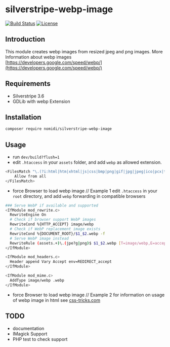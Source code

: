 # silverstripe-webp-image

[![Build Status](https://travis-ci.org/nomidi/silverstripe-webp-image.svg?branch=master)](https://travis-ci.org/nomidi/silverstripe-webp-image)
[![License](https://poser.pugx.org/nomidi/silverstripe-webp-image/license)](https://packagist.org/packages/nomidi/silverstripe-webp-image)


## Introduction

This module creates webp images from resized jpeg and png images. More Information about webp images [https://developers.google.com/speed/webp/](https://developers.google.com/speed/webp/)

## Requirements

- Silverstripe 3.6
- GDLib with webp Extension

## Installation

```sh
composer require nomidi/silverstripe-webp-image
```

## Usage

- run `dev/build?flush=1`
- edit `.htaccess` in your `assets` folder, and add `webp` as allowed extension.

```sh
<FilesMatch "\.(?i:html|htm|xhtml|js|css|bmp|png|gif|jpg|jpeg|ico|pcx|tif|tiff|au|mid|midi|mpa|mp3|ogg|m4a|ra|wma|wav|cda|avi|mpg|mpeg|asf|wmv|m4v|mov|mkv|mp4|ogv|webm|swf|flv|ram|rm|doc|docx|dotx|dotm|txt|rtf|xls|xlsx|xltx|xltm|pages|ppt|pptx|potx|potm|pps|csv|cab|arj|tar|zip|zipx|sit|sitx|gz|tgz|bz2|ace|arc|pkg|dmg|hqx|jar|xml|pdf|gpx|kml|webp)$">
	Allow from all
</FilesMatch>
```
- force Browser to load webp image // Example 1
edit `.htaccess` in your `root` directory, and add `webp` forwarding in compatible browsers

```sh
### Serve WebP if available and supported
<IfModule mod_rewrite.c>
  RewriteEngine On
  # Check if browser support WebP images
  RewriteCond %{HTTP_ACCEPT} image/webp
  # Check if WebP replacement image exists
  RewriteCond %{DOCUMENT_ROOT}/$1_$2.webp -f
  # Serve WebP image instead
  RewriteRule (assets.+)\.(jpe?g|png)$ $1_$2.webp [T=image/webp,E=accept:1]
</IfModule>

<IfModule mod_headers.c>
  Header append Vary Accept env=REDIRECT_accept
</IfModule>

<IfModule mod_mime.c>
  AddType image/webp .webp
</IfModule>
```
- force Browser to load webp image // Example 2
for information on usage of webp image in html see [css-tricks.com](https://css-tricks.com/using-webp-images/)

## TODO
- documentation
- IMagick Support
- PHP test to check support
